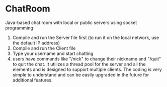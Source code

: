 # ChatRoom
Java-based chat room with local or public servers using socket programming 
1) Compile and run the Server file first (to run it on the local network, use the default IP address)
2) Compile and run the Client file
3) Type your username and start chatting
4) users have commands like "/nick" to change their nickname and "/quit" to quit the chat.
It utilizes a thread pool for the server and all the elements and is designed to support multiple clients.
The coding is very simple to understand and can be easily upgraded in the future for additional features.
